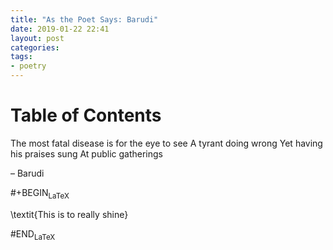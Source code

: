 ```yaml
---
title: "As the Poet Says: Barudi"
date: 2019-01-22 22:41
layout: post
categories: 
tags: 
- poetry
---
```


# Table of Contents


The most fatal disease is for the eye to see
A tyrant doing wrong
Yet having his praises sung
At public gatherings

&#x2013; Barudi

\#+BEGIN<sub>LaTeX</sub>

\textit{This is to really shine}

\#END<sub>LaTeX</sub>
